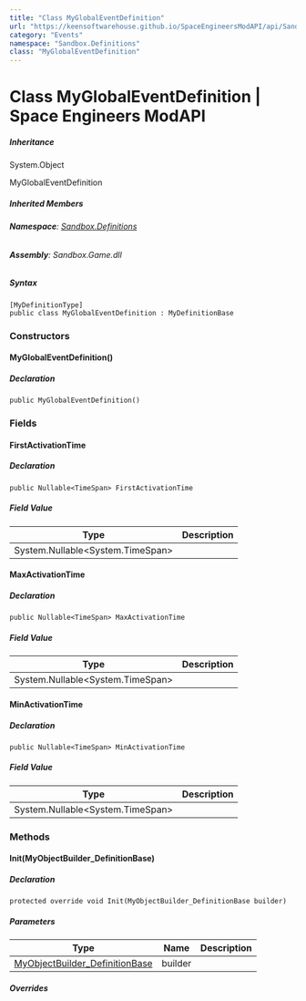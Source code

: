 ```yaml
---
title: "Class MyGlobalEventDefinition"
url: "https://keensoftwarehouse.github.io/SpaceEngineersModAPI/api/Sandbox.Definitions.MyGlobalEventDefinition.html"
category: "Events"
namespace: "Sandbox.Definitions"
class: "MyGlobalEventDefinition"
---
```


# Class MyGlobalEventDefinition | Space Engineers ModAPI

##### Inheritance

System.Object

MyGlobalEventDefinition

##### Inherited Members

###### **Namespace**: [Sandbox.Definitions](https://keensoftwarehouse.github.io/SpaceEngineersModAPI/api/Sandbox.Definitions.html)

###### **Assembly**: Sandbox.Game.dll

##### Syntax

```
[MyDefinitionType]
public class MyGlobalEventDefinition : MyDefinitionBase
```

### Constructors

#### MyGlobalEventDefinition()

##### Declaration

```
public MyGlobalEventDefinition()
```

### Fields

#### FirstActivationTime

##### Declaration

```
public Nullable<TimeSpan> FirstActivationTime
```

##### Field Value

| Type | Description |
| --- | --- |
| System.Nullable<System.TimeSpan\> |     |

#### MaxActivationTime

##### Declaration

```
public Nullable<TimeSpan> MaxActivationTime
```

##### Field Value

| Type | Description |
| --- | --- |
| System.Nullable<System.TimeSpan\> |     |

#### MinActivationTime

##### Declaration

```
public Nullable<TimeSpan> MinActivationTime
```

##### Field Value

| Type | Description |
| --- | --- |
| System.Nullable<System.TimeSpan\> |     |

### Methods

#### Init(MyObjectBuilder\_DefinitionBase)

##### Declaration

```
protected override void Init(MyObjectBuilder_DefinitionBase builder)
```

##### Parameters

| Type | Name | Description |
| --- | --- | --- |
| [MyObjectBuilder\_DefinitionBase](https://keensoftwarehouse.github.io/SpaceEngineersModAPI/api/VRage.Game.MyObjectBuilder_DefinitionBase.html) | builder |     |

##### Overrides